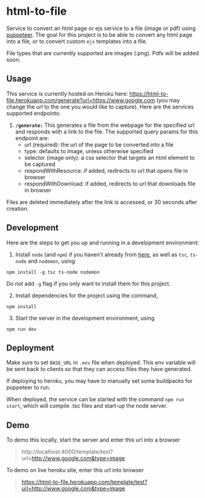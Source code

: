 # html-to-file
Service to convert an html page or ejs service to a file (image or pdf) using [puppeteer](https://github.com/puppeteer/puppeteer).
The goal for this project is to be able to convert any html page into a file, or to convert custom `ejs` templates into a file.

File types that are currently supported are images (.png). Pdfs will be added soon.

## Usage
This service is currently hosted on Heroku here: https://html-to-file.herokuapp.com/generate?url=https://www.google.com (you may change the url to the one you would like to capture). Here are the services supported endpoints:

1. **`/generate:`** This generates a file from the webpage for the specified url and responds with a link to the file.
  The supported query params for this endpoint are:
    - url (required): the url of the page to be converted into a file
    - type: defaults to image, unless otherwise specified
    - selector (image only): a css selector that targets an html element to be captured
    - respondWithResource: if added, redirects to url that opens file in browser
    - respondWithDownload: if added, redirects to url that downloads file in browser

  
  Files are deleted immediately after the link is accessed, or 30 seconds after creation.


## Development
Here are the steps to get you up and running in a development environment:
1. Install `node` (and `npm`) if you haven't already from [here](https://nodejs.org/en/download/), as well as `tsc`, `ts-node` and `nodemon`, using
```
npm install -g tsc ts-node nodemon
```
  Do not add `-g` flag if you only want to install them for this project.

2. Install dependencies for the project using the command,
```
npm install
```
3. Start the server in the development environment, using
```
npm run dev
```

## Deployment
Make sure to set `BASE_URL` in `.env` file when deployed. This env variable will be sent back to clients so that they can access files they have generated.

If deploying to heroku, you may have to manually set some buildpacks for puppeteer to run.

When deployed, the service can be started with the command `npm run start`, which will compile .tsc files and start-up the node server.

## Demo
To demo this locally, start the server and enter this url into a browser
> http://localhost:4000/template/test?url=http://www.google.com&type=image

To demo on live heroku site, enter this url into browser
> https://html-to-file.herokuapp.com/template/test?url=http://www.google.com&type=image
